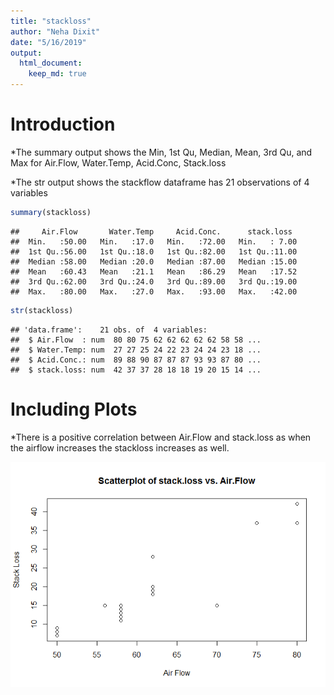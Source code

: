 ```yaml
---
title: "stackloss"
author: "Neha Dixit"
date: "5/16/2019"
output: 
  html_document:
    keep_md: true
---
```



# Introduction

*The summary output shows the Min, 1st Qu, Median, Mean, 3rd Qu, and Max for Air.Flow, Water.Temp, Acid.Conc, Stack.loss

*The str output shows the stackflow dataframe has 21 observations of 4 variables


```r
summary(stackloss)
```

```
##     Air.Flow       Water.Temp     Acid.Conc.      stack.loss   
##  Min.   :50.00   Min.   :17.0   Min.   :72.00   Min.   : 7.00  
##  1st Qu.:56.00   1st Qu.:18.0   1st Qu.:82.00   1st Qu.:11.00  
##  Median :58.00   Median :20.0   Median :87.00   Median :15.00  
##  Mean   :60.43   Mean   :21.1   Mean   :86.29   Mean   :17.52  
##  3rd Qu.:62.00   3rd Qu.:24.0   3rd Qu.:89.00   3rd Qu.:19.00  
##  Max.   :80.00   Max.   :27.0   Max.   :93.00   Max.   :42.00
```

```r
str(stackloss)
```

```
## 'data.frame':	21 obs. of  4 variables:
##  $ Air.Flow  : num  80 80 75 62 62 62 62 62 58 58 ...
##  $ Water.Temp: num  27 27 25 24 22 23 24 24 23 18 ...
##  $ Acid.Conc.: num  89 88 90 87 87 87 93 93 87 80 ...
##  $ stack.loss: num  42 37 37 28 18 18 19 20 15 14 ...
```

# Including Plots

*There is a positive correlation between Air.Flow and stack.loss as when the airflow increases the stackloss increases as well.

![](stackloss_files/figure-html/scatterplot-1.png)<!-- -->

